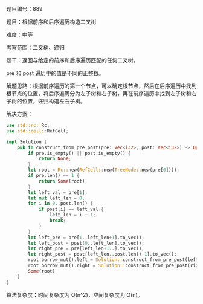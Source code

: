 题目编号：889

题目：根据前序和后序遍历构造二叉树

难度：中等

考察范围：二叉树、递归

题干：返回与给定的前序和后序遍历匹配的任何二叉树。

pre 和 post 遍历中的值是不同的正整数。

解题思路：根据前序遍历的第一个节点，可以确定根节点，然后在后序遍历中找到根节点的位置，将后序遍历分为左子树和右子树，再在前序遍历中找到左子树和右子树的位置，递归构造左右子树。

解决方案：

```rust
use std::rc::Rc;
use std::cell::RefCell;

impl Solution {
    pub fn construct_from_pre_post(pre: Vec<i32>, post: Vec<i32>) -> Option<Rc<RefCell<TreeNode>>> {
        if pre.is_empty() || post.is_empty() {
            return None;
        }
        let root = Rc::new(RefCell::new(TreeNode::new(pre[0])));
        if pre.len() == 1 {
            return Some(root);
        }
        let left_val = pre[1];
        let mut left_len = 0;
        for i in 0..post.len() {
            if post[i] == left_val {
                left_len = i + 1;
                break;
            }
        }
        let left_pre = pre[1..left_len+1].to_vec();
        let left_post = post[0..left_len].to_vec();
        let right_pre = pre[left_len+1..].to_vec();
        let right_post = post[left_len..post.len()-1].to_vec();
        root.borrow_mut().left = Solution::construct_from_pre_post(left_pre, left_post);
        root.borrow_mut().right = Solution::construct_from_pre_post(right_pre, right_post);
        Some(root)
    }
}
```

算法复杂度：时间复杂度为 O(n^2)，空间复杂度为 O(n)。